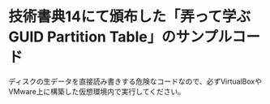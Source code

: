 # 技術書典14にて頒布した「弄って学ぶGUID Partition Table」のサンプルコード
ディスクの生データを直接読み書きする危険なコードなので、必ずVirtualBoxやVMware上に構築した仮想環境内で実行してください。
